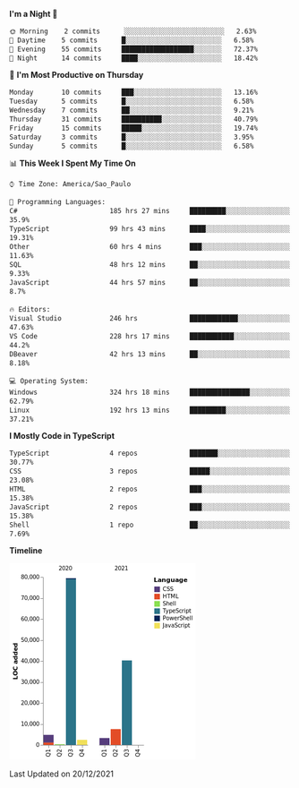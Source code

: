 <!--START_SECTION:waka-->
**I'm a Night 🦉** 

```text
🌞 Morning    2 commits      ░░░░░░░░░░░░░░░░░░░░░░░░░   2.63% 
🌆 Daytime    5 commits      █░░░░░░░░░░░░░░░░░░░░░░░░   6.58% 
🌃 Evening    55 commits     ██████████████████░░░░░░░   72.37% 
🌙 Night      14 commits     ████░░░░░░░░░░░░░░░░░░░░░   18.42%

```
📅 **I'm Most Productive on Thursday** 

```text
Monday       10 commits     ███░░░░░░░░░░░░░░░░░░░░░░   13.16% 
Tuesday      5 commits      █░░░░░░░░░░░░░░░░░░░░░░░░   6.58% 
Wednesday    7 commits      ██░░░░░░░░░░░░░░░░░░░░░░░   9.21% 
Thursday     31 commits     ██████████░░░░░░░░░░░░░░░   40.79% 
Friday       15 commits     █████░░░░░░░░░░░░░░░░░░░░   19.74% 
Saturday     3 commits      █░░░░░░░░░░░░░░░░░░░░░░░░   3.95% 
Sunday       5 commits      █░░░░░░░░░░░░░░░░░░░░░░░░   6.58%

```


📊 **This Week I Spent My Time On** 

```text
⌚︎ Time Zone: America/Sao_Paulo

💬 Programming Languages: 
C#                       185 hrs 27 mins     █████████░░░░░░░░░░░░░░░░   35.9% 
TypeScript               99 hrs 43 mins      ████░░░░░░░░░░░░░░░░░░░░░   19.31% 
Other                    60 hrs 4 mins       ███░░░░░░░░░░░░░░░░░░░░░░   11.63% 
SQL                      48 hrs 12 mins      ██░░░░░░░░░░░░░░░░░░░░░░░   9.33% 
JavaScript               44 hrs 57 mins      ██░░░░░░░░░░░░░░░░░░░░░░░   8.7%

🔥 Editors: 
Visual Studio            246 hrs             ████████████░░░░░░░░░░░░░   47.63% 
VS Code                  228 hrs 17 mins     ███████████░░░░░░░░░░░░░░   44.2% 
DBeaver                  42 hrs 13 mins      ██░░░░░░░░░░░░░░░░░░░░░░░   8.18%

💻 Operating System: 
Windows                  324 hrs 18 mins     ███████████████░░░░░░░░░░   62.79% 
Linux                    192 hrs 13 mins     █████████░░░░░░░░░░░░░░░░   37.21%

```

**I Mostly Code in TypeScript** 

```text
TypeScript               4 repos             ███████░░░░░░░░░░░░░░░░░░   30.77% 
CSS                      3 repos             █████░░░░░░░░░░░░░░░░░░░░   23.08% 
HTML                     2 repos             ███░░░░░░░░░░░░░░░░░░░░░░   15.38% 
JavaScript               2 repos             ███░░░░░░░░░░░░░░░░░░░░░░   15.38% 
Shell                    1 repo              ██░░░░░░░░░░░░░░░░░░░░░░░   7.69%

```


**Timeline**

![Chart not found](https://raw.githubusercontent.com/jonhoffmam/jonhoffmam/master/charts/bar_graph.png) 


 Last Updated on 20/12/2021
<!--END_SECTION:waka-->

